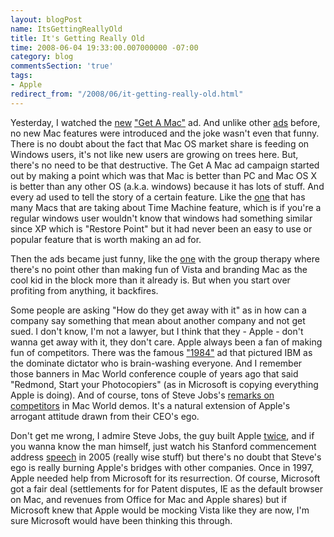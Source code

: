 ```yaml
---
layout: blogPost
name: ItsGettingReallyOld
title: It's Getting Really Old
time: 2008-06-04 19:33:00.007000000 -07:00
category: blog
commentsSection: 'true'
tags:
- Apple
redirect_from: "/2008/06/it-getting-really-old.html"
---
```

Yesterday, I watched the [new](http://www.youtube.com/watch?v=-Iewhh9a1tA) ["Get A Mac"](http://en.wikipedia.org/wiki/Get_a_Mac) ad. And unlike other [ads](http://www.youtube.com/view_play_list?p=3097C6C21AADCE7E) before, no new Mac features were introduced and the joke wasn't even that funny. There is no doubt about the fact that Mac OS market share is feeding on Windows users, it's not like new users are growing on trees here. But, there's no need to be that destructive. The Get A Mac ad campaign started out by making a point which was that Mac is better than PC and Mac OS X is better than any other OS (a.k.a. windows) because it has lots of stuff. And every ad used to tell the story of a certain feature. Like the [one](http://www.youtube.com/watch?v=ToOSg5cEX7c) that has many Macs that are taking about Time Machine feature, which is if you're a regular windows user wouldn't know that windows had something similar since XP which is "Restore Point" but it had never been an easy to use or popular feature that is worth making an ad for.

Then the ads became just funny, like the [one](http://www.youtube.com/watch?v=ZMGfLa3s48w) with the group therapy where there's no point other than making fun of Vista and branding Mac as the cool kid in the block more than it already is. But when you start over profiting from anything, it backfires.

Some people are asking "How do they get away with it" as in how can a company say something that mean about another company and not get sued. I don't know, I'm not a lawyer, but I think that they - Apple - don't wanna get away with it, they don't care. Apple always been a fan of making fun of competitors. There was the famous ["1984"](http://www.youtube.com/watch?v=R706isyDrqI) ad that pictured IBM as the dominate dictator who is brain-washing everyone. And I remember those banners in Mac World conference couple of years ago that said "Redmond, Start your Photocopiers" (as in Microsoft is copying everything Apple is doing). And of course, tons of Steve Jobs's [remarks on competitors](http://www.youtube.com/watch?v=zhy7ehkgWcg) in Mac World demos. It's a natural extension of Apple's arrogant attitude drawn from their CEO's ego. 

Don't get me wrong, I admire Steve Jobs, the guy built Apple [twice](http://en.wikipedia.org/wiki/Steve_Jobs#Return_to_Apple), and if you wanna know the man himself, just watch his Stanford commencement address [speech](http://www.youtube.com/watch?v=UF8uR6Z6KLc) in 2005 (really wise stuff) but there's no doubt that Steve's ego is really burning Apple's bridges with other companies. Once in 1997, Apple needed help from Microsoft for its resurrection. Of course, Microsoft got a fair deal (settlements for for Patent disputes, IE as the default browser on Mac, and revenues from Office for Mac and Apple shares) but if Microsoft knew that Apple would be mocking Vista like they are now, I'm sure Microsoft would have been thinking this through.